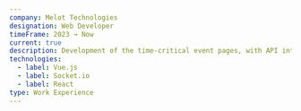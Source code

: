 ```yaml
---
company: Melot Technologies
designation: Web Developer
timeFrame: 2023 → Now
current: true
description: Development of the time-critical event pages, with API integration for leader-board and deployment. User Authentication management and use of Native Device APIs
technologies:
  - label: Vue.js
  - label: Socket.io
  - label: React
type: Work Experience
---
```

